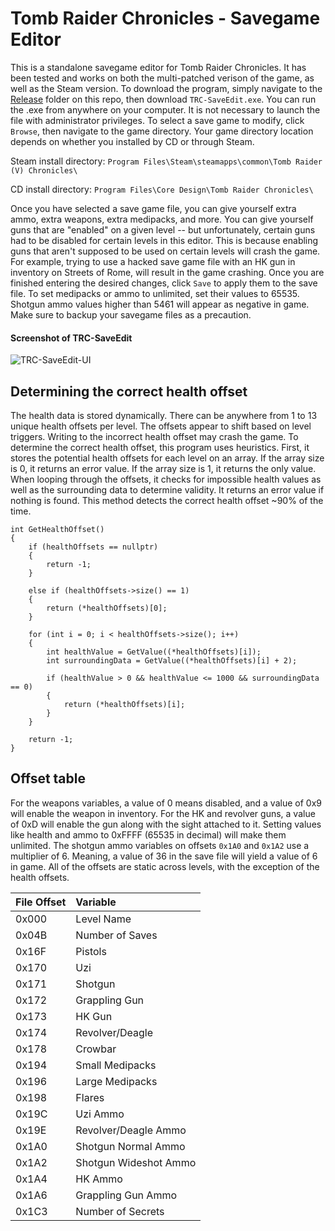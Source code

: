 # Tomb Raider Chronicles - Savegame Editor
This is a standalone savegame editor for Tomb Raider Chronicles. It has been tested and works on both the multi-patched verison of the game, as well as the Steam version. To download the program, simply navigate to the [Release](https://github.com/JulianOzelRose/TRC-SaveEdit/tree/master/x64/Release) folder on this repo, then download ```TRC-SaveEdit.exe```. You can run the .exe from anywhere on your computer. It is not necessary to launch the file with administrator privileges. To select a save game to modify, click ```Browse```, then navigate to the game directory. Your game directory location depends on whether you installed by CD or through Steam.

Steam install directory: ```Program Files\Steam\steamapps\common\Tomb Raider (V) Chronicles\```

CD install directory: ```Program Files\Core Design\Tomb Raider Chronicles\```

Once you have selected a save game file, you can give yourself extra ammo, extra weapons, extra medipacks, and more. You can give yourself guns that are "enabled" on a given level -- but unfortunately, certain guns had to be disabled for certain levels in this editor. This is because enabling guns that aren't supposed to be used on certain levels will crash the game. For example, trying to use a hacked save game file with an HK gun in inventory on Streets of Rome, will result in the game crashing. Once you are finished entering the desired changes, click ```Save``` to apply them to the save file. To set medipacks or ammo to unlimited, set their values to 65535. Shotgun ammo values higher than 5461 will appear as negative in game. Make sure
to backup your savegame files as a precaution.

#### Screenshot of TRC-SaveEdit
![TRC-SaveEdit-UI](https://github.com/JulianOzelRose/TRC-SaveEdit/assets/95890436/db2c44a1-b1d8-4cdf-94be-bfe52f7205ba)

## Determining the correct health offset
The health data is stored dynamically. There can be anywhere from 1 to 13 unique health offsets per level. The offsets appear to shift based on level triggers. Writing to the incorrect health offset may crash the game. To determine the correct health
offset, this program uses heuristics. First, it stores the potential health offsets for each level on an array. If the array size is 0, it returns an error value. If the array size is 1, it returns the only value. When looping through the offsets, it
checks for impossible health values as well as the surrounding data to determine validity. It returns an error value if nothing is found. This method detects the correct health offset ~90% of the time.

```
int GetHealthOffset()
{
	if (healthOffsets == nullptr)
	{
		return -1;
	}

	else if (healthOffsets->size() == 1)
	{
		return (*healthOffsets)[0];
	}

	for (int i = 0; i < healthOffsets->size(); i++)
	{
		int healthValue = GetValue((*healthOffsets)[i]);
		int surroundingData = GetValue((*healthOffsets)[i] + 2);

		if (healthValue > 0 && healthValue <= 1000 && surroundingData == 0)
		{
			return (*healthOffsets)[i];
		}
	}

	return -1;
}
```


## Offset table ##
For the weapons variables, a value of 0 means disabled, and a value of 0x9 will enable the weapon in inventory. For the HK and revolver guns,
a value of 0xD will enable the gun along with the sight attached to it. Setting values like health and ammo to 0xFFFF (65535 in decimal) will make them unlimited.
The shotgun ammo variables on offsets ```0x1A0``` and ```0x1A2``` use a multiplier of 6. Meaning, a value of 36 in the save file will yield a value of 6 in game.
All of the offsets are static across levels, with the exception of the health offsets.

| **File Offset**     | **Variable**              |
| :---                | :---                      |
| 0x000               | Level Name                |
| 0x04B               | Number of Saves           |
| 0x16F               | Pistols                   |
| 0x170               | Uzi                       |
| 0x171               | Shotgun                   |
| 0x172               | Grappling Gun             |
| 0x173               | HK Gun                    |
| 0x174               | Revolver/Deagle           |
| 0x178               | Crowbar                   |
| 0x194               | Small Medipacks           |
| 0x196               | Large Medipacks           |
| 0x198               | Flares                    |
| 0x19C               | Uzi Ammo                  |
| 0x19E               | Revolver/Deagle Ammo      |
| 0x1A0               | Shotgun Normal Ammo       |
| 0x1A2               | Shotgun Wideshot Ammo     |
| 0x1A4               | HK Ammo                   |
| 0x1A6               | Grappling Gun Ammo        |
| 0x1C3               | Number of Secrets         |
